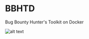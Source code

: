 # BBHTD
Bug Bounty Hunter's Toolkit on Docker

![alt text](https://github.com/brunosgio/bbhtd/blob/main/images/bbhtd.jpg)
